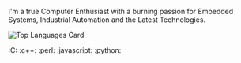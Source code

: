  I'm a true Computer Enthusiast with a burning passion for Embedded Systems, Industrial Automation and the Latest Technologies.










![Top Languages Card](https://github-readme-stats.vercel.app/api/top-langs/?username=svetlanasieber&layout=compact)

:C: :c++: :perl: :javascript: :python: 
